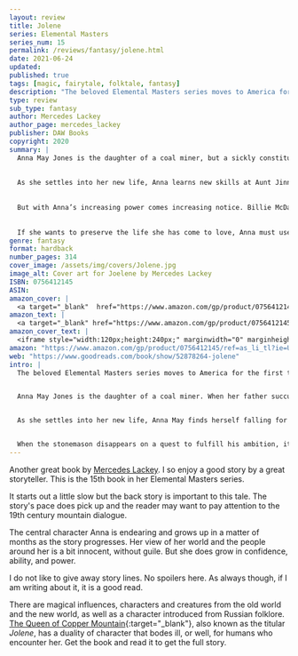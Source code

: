```yaml
---
layout: review
title: Jolene
series: Elemental Masters
series_num: 15
permalink: /reviews/fantasy/jolene.html
date: 2021-06-24
updated: 
published: true
tags: [magic, fairytale, folktale, fantasy]
description: "The beloved Elemental Masters series moves to America for the first time in a rich retelling of The Queen of the Copper Mountain, set against the backdrop of Tennessee coal country."
type: review
sub_type: fantasy
author: Mercedes Lackey
author_page: mercedes_lackey
publisher: DAW Books
copyright: 2020
summary: |
  Anna May Jones is the daughter of a coal miner, but a sickly constitution has kept her confined to the house for most of her life. Hoping to improve her daughter’s health—and lessen the burden on their family—Anna's mother sends her to live with her Aunt Jinny, a witchy-woman and an Elemental Master, in a holler outside of Ducktown.
 
 
  As she settles into her new life, Anna learns new skills at Aunt Jinny’s side and discovers that she, too, has a gift for Elemental magic that Jinny calls “the Glory”. She also receives lessons from a mysterious and bewitching woman named Jolene, who assures her that, with time, Anna could become even more powerful than her aunt.
 
 
  But with Anna’s increasing power comes increasing notice. Billie McDaran, the foreman of the Ducktown mine, begins to take an interest in Anna and her abilities—even though Anna has already fallen in love with a young man with a talent for stonecarving.
 
 
  If she wants to preserve the life she has come to love, Anna must use her newfound powers to oppose the foreman and protect those around her.
genre: fantasy
format: hardback
number_pages: 314
cover_image: /assets/img/covers/Jolene.jpg
image_alt: Cover art for Joelene by Mercedes Lackey
ISBN: 0756412145
ASIN: 
amazon_cover: |
  <a target="_blank"  href="https://www.amazon.com/gp/product/0756412145/ref=as_li_tl?ie=UTF8&camp=1789&creative=9325&creativeASIN=0756412145&linkCode=as2&tag=floridan21-20&linkId=5eb991e4a169fa890c889b02daeff349"><img border="0" src="//ws-na.amazon-adsystem.com/widgets/q?_encoding=UTF8&MarketPlace=US&ASIN=0756412145&ServiceVersion=20070822&ID=AsinImage&WS=1&Format=_SL250_&tag=floridan21-20" ></a>
amazon_text: |
  <a target="_blank" href="https://www.amazon.com/gp/product/0756412145/ref=as_li_tl?ie=UTF8&camp=1789&creative=9325&creativeASIN=0756412145&linkCode=as2&tag=floridan21-20&linkId=91a6e91d842d2964a3f21300cee92896">Jolene (Elemental Masters)</a>
amazon_cover_text: |
  <iframe style="width:120px;height:240px;" marginwidth="0" marginheight="0" scrolling="no" frameborder="0" src="//ws-na.amazon-adsystem.com/widgets/q?ServiceVersion=20070822&OneJS=1&Operation=GetAdHtml&MarketPlace=US&source=ac&ref=tf_til&ad_type=product_link&tracking_id=floridan21-20&marketplace=amazon&amp;region=US&placement=0756412145&asins=0756412145&linkId=96de28a41f3ab0bf8e5900aa18a38933&show_border=false&link_opens_in_new_window=false&price_color=333333&title_color=0066c0&bg_color=ffffff"></iframe>
amazon: "https://www.amazon.com/gp/product/0756412145/ref=as_li_tl?ie=UTF8&tag=floridan21-20&camp=1789&creative=9325&linkCode=as2&creativeASIN=0756412145&linkId=554bbbd1acd44f1dd7eed5f59f4d9627"
web: "https://www.goodreads.com/book/show/52878264-jolene"
intro: |
  The beloved Elemental Masters series moves to America for the first time in a rich retelling of The Queen of the Copper Mountain, set against the backdrop of Tennessee coal country.


  Anna May Jones is the daughter of a coal miner. When her father succumbs to Black Lung, the coal company wastes no time in turning the family out of their home. In desperation, Anna May's mother sends her to live with her Aunt Jinny, a witchy-woman and an Elemental Master, in a holler outside of Ducktown.


  As she settles into her new life, Anna May finds herself falling for a stonemason with such a talent for stonecarving that people come all the way from Memphis to commission statues and tombstones from him. But he's not content with his current skill—he wants to learn to carve stone so well it looks real.


  When the stonemason disappears on a quest to fulfill his ambition, it is up to Anna May to follow and find him, armed with the new abilities Aunt Jinny has taught her. To save the man she loves, Anna May must journey into the mountain—and confront the horrors that lurk in the darkness of the mine. 
---
```


Another great book by [Mercedes Lackey](/authors/mercedes_lackey.html). I so enjoy a good story by a great storyteller. This is the 15th book in her Elemental Masters series.

It starts out a little slow but the back story is important to this tale. The story's pace does pick up and the reader may want to pay attention to the 19th century mountain dialogue.

The central character Anna is endearing and grows up in a matter of months as the story progresses. Her view of her world and the people around her is a bit innocent, without guile. But she does grow in confidence, ability, and power.

I do not like to give away story lines. No spoilers here. As always though, if I am writing about it, it is a good read.

There are magical influences, characters and creatures from the old world and the new world, as well as a character introduced from Russian folklore. [The Queen of Copper Mountain](https://en.wikipedia.org/wiki/The_Mistress_of_the_Copper_Mountain){:target="_blank"}, also known as the titular *Jolene*, has a duality of character that bodes ill, or well, for humans who encounter her. Get the book and read it to get the full story.
